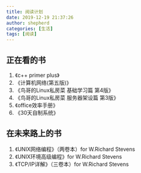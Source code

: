 ```yaml
---
title: 阅读计划
date: 2019-12-19 21:37:26
author: shepherd
categories: [生活]
tags: [阅读]
---
```


## 正在看的书

1. 《c++ primer plus》
2. 《计算机网络(第五版)》
3. 《鸟哥的Linux私房菜 基础学习篇 第4版》
4. 《鸟哥的Linux私房菜 服务器架设篇 第3版》
5. 《office效率手册》
6. 《30天自制系统》

<!-- more -->

## 在未来路上的书

1. 《UNIX网络编程》（两卷本）for W.Richard Stevens
2. 《UNIX环境高级编程》for W.Richard Stevens
3. 《TCP/IP详解》（三卷本）for W.Richard Stevens